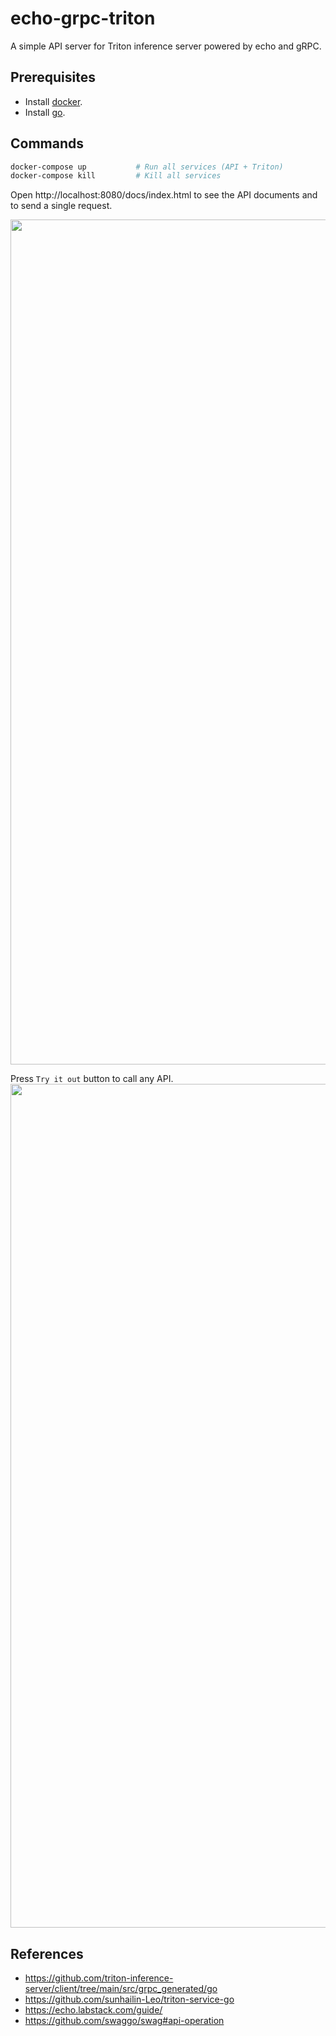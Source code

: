 # echo-grpc-triton
A simple API server for Triton inference server powered by echo and gRPC.

## Prerequisites
- Install [docker](https://docs.docker.com/engine/install/).
- Install [go](https://go.dev/doc/install).

## Commands
```bash
docker-compose up           # Run all services (API + Triton)
docker-compose kill         # Kill all services
```

Open http://localhost:8080/docs/index.html to see the API documents and to send a single request.

<img width="1352" src="https://user-images.githubusercontent.com/14961526/201515996-0e03f353-4017-42aa-b704-d8ac140a6e0f.png">

Press `Try it out` button to call any API.
<img width="1350" src="https://user-images.githubusercontent.com/14961526/201516009-e18e966f-ae8b-4bcd-8f21-429c3152301d.png">


## References
- https://github.com/triton-inference-server/client/tree/main/src/grpc_generated/go
- https://github.com/sunhailin-Leo/triton-service-go
- https://echo.labstack.com/guide/
- https://github.com/swaggo/swag#api-operation
